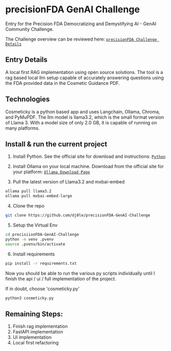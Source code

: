 # precisionFDA  GenAI Challenge
Entry for the Precision FDA Democratizing and Demystifying AI - GenAI Community Challenge.

The Challenge overview can be reviewed here:
[`precisionFDA Challenge Details`](https://precision.fda.gov/challenges/34/intro)

## Entry Details
A local first RAG implementation using open source solutions. The tool is a rag based local llm setup capable of accurately answering questions using the FDA provided data in the Cosmetic Guidance PDF.

## Technologies
Cosmeticky is a python based app and uses Langchain, Ollama, Chroma, and PyMuPDF. The llm model is llama3.2, which is the small format version of Llama 3. With a model size of only 2.0 GB, it is capable of running on many platforms.


## Install & run the current project

1. Install Python. See the official site for download and instructions:
[`Python`](https://www.python.org/downloads/)

2. Install Ollama on your local machine. Download from the official site for your platform:
[`Ollama Download Page`](https://ollama.com/download)

3. Pull the latest version of Llama3.2 and mxbai-embed
```bash
ollama pull llama3.2
ollama pull mxbai-embed-large
```

4. Clone the repo
```bash
git clone https://github.com/dj0le/precisionFDA-GenAI-Challenge
```
5. Setup the Virtual Env
```bash
cd precisiionFDA-GenAI-Challenge
python -m venv .pvenv
source .pvenv/bin/activate
```
6. Install requirements
```bash
pip install -r requirements.txt
```

Now you should be able to run the various py scripts individually until I finish the api / ui / full implementation of the project.

If in doubt, choose 'cosmeticky.py'
```bash
python3 cosmeticky.py
```

## Remaining Steps:

1. Finish rag implementation
2. FastAPI implementation
3. UI implementation
4. Local first refactoring
